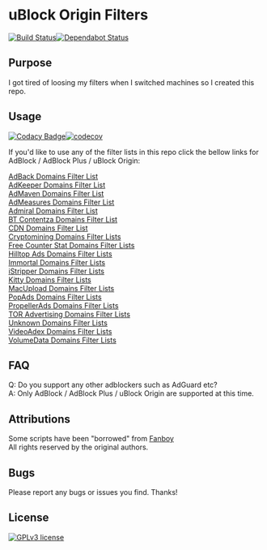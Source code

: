 # uBlock Origin Filters
[![Build Status](https://travis-ci.com/LanikSJ/ubo-filters.svg?branch=master)](https://travis-ci.com/LanikSJ/ubo-filters)[![Dependabot Status](https://api.dependabot.com/badges/status?host=github&repo=LanikSJ/ubo-filters)](https://dependabot.com)

## Purpose
I got tired of loosing my filters when I switched machines so I created this repo.  

## Usage
[![Codacy Badge](https://api.codacy.com/project/badge/Grade/41a29f1821f5499ea4672618546deffe)](https://app.codacy.com/app/LanikSJ/ubo-filters?utm_source=github.com&utm_medium=referral&utm_content=LanikSJ/ubo-filters&utm_campaign=Badge_Grade_Settings)[![codecov](https://codecov.io/gh/LanikSJ/ubo-filters/branch/master/graph/badge.svg)](https://codecov.io/gh/LanikSJ/ubo-filters)  

If you'd like to use any of the filter lists in this repo click the bellow links for AdBlock / AdBlock Plus / uBlock Origin:  

[AdBack Domains Filter List](https://subscribe.adblockplus.org/?location=https://raw.githubusercontent.com/LanikSJ/ubo-filters/master/filters/adback-domains.txt&title=AdBack%20Domains%20Filter%20List)  
[AdKeeper Domains Filter List](https://subscribe.adblockplus.org/?location=https://raw.githubusercontent.com/LanikSJ/ubo-filters/master/filters/adkeeper-domains.txt&title=AdKeeper%20Domains%20Filter%20List)  
[AdMaven Domains Filter List](https://subscribe.adblockplus.org/?location=https://raw.githubusercontent.com/LanikSJ/ubo-filters/master/filters/admaven-domains.txt&title=AdMaven%20Domains%20Filter%20List)   
[AdMeasures Domains Filter List](https://subscribe.adblockplus.org/?location=https://raw.githubusercontent.com/LanikSJ/ubo-filters/master/filters/admeasures-domains.txt&title=AdMeasures%20Domains%20Filter%20List)  
[Admiral Domains Filter List](https://subscribe.adblockplus.org/?location=https://raw.githubusercontent.com/LanikSJ/ubo-filters/master/filters/admiral-domains.txt&title=Admiral%20Domains%20Filter%20List)  
[BT Contentza Domains Filter List](https://subscribe.adblockplus.org/?location=https://raw.githubusercontent.com/LanikSJ/ubo-filters/master/filters/bt-contentza-domains.txt&title=BT%20Contentza%20Domains%20Filter%20List)   
[CDN Domains Filter List](https://subscribe.adblockplus.org/?location=https://raw.githubusercontent.com/LanikSJ/ubo-filters/master/filters/cdn-filter-list.txt&title=CDN%20Domains%20Filter%20List)  
[Cryptomining Domains Filter Lists](https://subscribe.adblockplus.org/?location=https://raw.githubusercontent.com/LanikSJ/ubo-filters/master/filters/cryptomining-domains.txt&title=Cryptomining%20Domains%20Filter%20List)   
[Free Counter Stat Domains Filter Lists](https://subscribe.adblockplus.org/?location=https://raw.githubusercontent.com/LanikSJ/ubo-filters/master/filters/freecounterstat-domains.txt&title=Free%20Counter%20Stat%20Domains%20Filter%20List)  
[Hilltop Ads Domains Filter Lists](https://subscribe.adblockplus.org/?location=https://raw.githubusercontent.com/LanikSJ/ubo-filters/master/filters/hilltopads-domains.txt&title=Hilltop%Ads%20Domains%20Filter%20List)  
[Immortal Domains Filter Lists](https://subscribe.adblockplus.org/?location=https://raw.githubusercontent.com/LanikSJ/ubo-filters/master/filters/immortal-domains.txt&title=Immortal%20Domains%20Filter%20List)  
[iStripper Domains Filter Lists](https://subscribe.adblockplus.org/?location=https://raw.githubusercontent.com/LanikSJ/ubo-filters/master/filters/istripper-domains.txt&title=iStripper%20Domains%20Filter%20List)  
[Kitty Domains Filter Lists](https://subscribe.adblockplus.org/?location=https://raw.githubusercontent.com/LanikSJ/ubo-filters/master/filters/kitty-domains.txt&title=Kitty%20Domains%20Filter%20List)  
[MacUpload Domains Filter Lists](https://subscribe.adblockplus.org/?location=https://raw.githubusercontent.com/LanikSJ/ubo-filters/master/filters/macupload-domains.txt&title=MacUpload%20Domains%20Filter%20List)  
[PopAds Domains Filter Lists](https://subscribe.adblockplus.org/?location=https://raw.githubusercontent.com/LanikSJ/ubo-filters/master/filters/popads-domains.txt&title=PopAds%20Domains%20Filter%20List)  
[PropellerAds Domains Filter Lists](https://subscribe.adblockplus.org/?location=https://raw.githubusercontent.com/LanikSJ/ubo-filters/master/filters/propellerads-domains.txt&title=PropellerAds%20Domains%20Filter%20List)  
[TOR Advertising Domains Filter Lists](https://subscribe.adblockplus.org/?location=https://raw.githubusercontent.com/LanikSJ/ubo-filters/master/filters/toradvertising-domains.txt&title=TOR%20Advertising%20Domains%20Filter%20List)  
[Unknown Domains Filter Lists](https://subscribe.adblockplus.org/?location=https://raw.githubusercontent.com/LanikSJ/ubo-filters/master/filters/unknown-domains.txt&title=Unknown%20Domains%20Filter%20List)  
[VideoAdex Domains Filter Lists](https://subscribe.adblockplus.org/?location=https://raw.githubusercontent.com/LanikSJ/ubo-filters/master/filters/videoadex-domains.txt&title=VideoAdex%20Domains%20Filter%20List)  
[VolumeData Domains Filter Lists](https://subscribe.adblockplus.org/?location=https://raw.githubusercontent.com/LanikSJ/ubo-filters/master/filters/volumedata-domains.txt&title=VolumeData%20Domains%20Filter%20List)  

## FAQ
Q: Do you support any other adblockers such as AdGuard etc?  
A: Only AdBlock / AdBlock Plus / uBlock Origin are supported at this time.

## Attributions
Some scripts have been "borrowed" from [Fanboy](https://github.com/ryanbr/fanboy-adblock/)  
All rights reserved by the original authors.

## Bugs
Please report any bugs or issues you find. Thanks!

## License
[![GPLv3 license](https://badgen.net/github/license/LanikSJ/ubo-filters)](http://perso.crans.org/besson/LICENSE.html)
